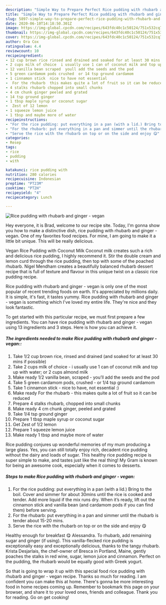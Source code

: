 ```yaml
---
description: "Simple Way to Prepare Perfect Rice pudding with rhubarb and ginger - vegan"
title: "Simple Way to Prepare Perfect Rice pudding with rhubarb and ginger - vegan"
slug: 5897-simple-way-to-prepare-perfect-rice-pudding-with-rhubarb-and-ginger-vegan
date: 2020-06-10T14:18:50.301Z
image: https://img-global.cpcdn.com/recipes/643fdc40c1c50124/751x532cq70/rice-pudding-with-rhubarb-and-ginger-vegan-recipe-main-photo.jpg
thumbnail: https://img-global.cpcdn.com/recipes/643fdc40c1c50124/751x532cq70/rice-pudding-with-rhubarb-and-ginger-vegan-recipe-main-photo.jpg
cover: https://img-global.cpcdn.com/recipes/643fdc40c1c50124/751x532cq70/rice-pudding-with-rhubarb-and-ginger-vegan-recipe-main-photo.jpg
author: Ora Cox
ratingvalue: 4.4
reviewcount: 10
recipeingredient:
- 12 cup brown rice rinsed and drained and soaked for at least 30 mins if possible
- 2 cups milk of choice  i usually use 1 can of coconut milk and top up with water or 2 cups almond milk
- 12 vanilla bean scraped  youll add the seeds and the pod
- 5 green cardamom pods crushed  or 14 tsp ground cardamom
- 1 cinnamon stick  nice to have not essential 
-  For the rhubarb  this makes quite a lot of fruit so it can be reduced
- 4 stalks rhubarb chopped into small chunks
- 4 cm chunk ginger peeled and grated
- 14 tsp ground ginger
- 1 tbsp maple syrup or coconut sugar
-  Zest of 12 lemon
- 1 squeeze lemon juice
- 1 tbsp and maybe more of water
recipeinstructions:
- "For the rice pudding: put everything in a pan (with a lid.) Bring to the boil. Cover and simmer for about 30mins until the rice is cooked and tender. Add more liquid if the mix runs dry. When it’s ready, lift out the cinnamon stick and vanilla bean (and cardamom pods if you can find them) before serving."
- "For the rhubarb: put everything in a pan and simmer until the rhubarb is tender about 15-20 mins."
- "Serve the rice with the rhubarb on top or on the side and enjoy 😋"
categories:
- Resep
tags:
- rice
- pudding
- with

katakunci: rice pudding with
nutrition: 280 calories
recipecuisine: Indonesian
preptime: "PT23M"
cooktime: "PT2H"
recipeyield: "4"
recipecategory: Lunch

---
```



![Rice pudding with rhubarb and ginger - vegan](https://img-global.cpcdn.com/recipes/643fdc40c1c50124/751x532cq70/rice-pudding-with-rhubarb-and-ginger-vegan-recipe-main-photo.jpg)

Hey everyone, it is Brad, welcome to our recipe site. Today, I'm gonna show you how to make a distinctive dish, rice pudding with rhubarb and ginger - vegan. One of my favorites food recipes. For mine, I am going to make it a little bit unique. This will be really delicious.

Vegan Rice Pudding with Coconut Milk Coconut milk creates such a rich and delicious rice pudding, I highly recommend it. Stir the double cream and lemon curd through the rice pudding, then top with some of the poached rhubarb. Nigel Mendham creates a beautifully balanced rhubarb dessert recipe that is full of texture and flavour in this unique twist on a classic rice pudding recipe.

Rice pudding with rhubarb and ginger - vegan is only one of the most popular of recent trending foods on earth. It's appreciated by millions daily. It is simple, it's fast, it tastes yummy. Rice pudding with rhubarb and ginger - vegan is something which I've loved my entire life. They're nice and they look fantastic.


To get started with this particular recipe, we must first prepare a few ingredients. You can have rice pudding with rhubarb and ginger - vegan using 13 ingredients and 3 steps. Here is how you can achieve it.

##### The ingredients needed to make Rice pudding with rhubarb and ginger - vegan::

1. Take 1/2 cup brown rice, rinsed and drained (and soaked for at least 30 mins if possible)
1. Take 2 cups milk of choice - i usually use 1 can of coconut milk and top up with water; or 2 cups almond milk
1. Make ready 1/2 vanilla bean, scraped - you’ll add the seeds and the pod
1. Take 5 green cardamom pods, crushed - or 1/4 tsp ground cardamom
1. Take 1 cinnamon stick - nice to have, not essential :)
1. Make ready  For the rhubarb - this makes quite a lot of fruit so it can be reduced
1. Prepare 4 stalks rhubarb, chopped into small chunks
1. Make ready 4 cm chunk ginger, peeled and grated
1. Take 1/4 tsp ground ginger
1. Prepare 1 tbsp maple syrup or coconut sugar
1. Get  Zest of 1/2 lemon
1. Prepare 1 squeeze lemon juice
1. Make ready 1 tbsp and maybe more of water


Rice pudding conjures up wonderful memories of my mum producing a large glass. Yes, you can still totally enjoy rich, decadent rice pudding without the dairy and loads of sugar. This healthy rice pudding recipe is super simple to make, and tastes just like the real thing! My Gram is known for being an awesome cook, especially when it comes to desserts. 

##### Steps to make Rice pudding with rhubarb and ginger - vegan:

1. For the rice pudding: put everything in a pan (with a lid.) Bring to the boil. Cover and simmer for about 30mins until the rice is cooked and tender. Add more liquid if the mix runs dry. When it’s ready, lift out the cinnamon stick and vanilla bean (and cardamom pods if you can find them) before serving.
1. For the rhubarb: put everything in a pan and simmer until the rhubarb is tender about 15-20 mins.
1. Serve the rice with the rhubarb on top or on the side and enjoy 😋


Healthy enough for breakfast 😋 Alessandra. To rhubarb, add remaining sugar and ginger (if using). This vanilla-flecked rice pudding is exceptionally easy and exceptionally delicious, thanks to the tangy rhubarb. Krista Desjarlais, the chef-owner of Bresca in Portland, Maine, gently poaches the stalks in red wine, sugar, lemon juice and cinnamon. Perfect on the pudding, the rhubarb would be equally good with Greek yogurt. 

So that is going to wrap it up with this special food rice pudding with rhubarb and ginger - vegan recipe. Thanks so much for reading. I am confident you can make this at home. There's gonna be more interesting food in home recipes coming up. Remember to bookmark this page on your browser, and share it to your loved ones, friends and colleague. Thank you for reading. Go on get cooking!
